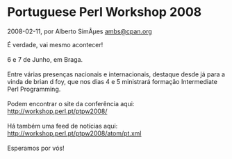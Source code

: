 
# Portuguese Perl Workshop 2008

 2008-02-11, por Alberto SimÃµes <ambs@cpan.org>

É verdade, vai mesmo acontecer!
<br />
<br />6 e 7 de Junho, em Braga.
<br />
<br />Entre várias presenças nacionais e internacionais, destaque desde já 
para a vinda de brian d foy, que nos dias 4 e 5 ministrará formação 
Intermediate Perl Programming.
<br />
<br />Podem encontrar o site da conferência aqui: 
<a class="moz-txt-link-freetext" href="http://workshop.perl.pt/ptpw2008/">http://workshop.perl.pt/ptpw2008/</a>
<br />
<br />Há também uma feed de notícias aqui: 
<a class="moz-txt-link-freetext" href="http://workshop.perl.pt/ptpw2008/atom/pt.xml">http://workshop.perl.pt/ptpw2008/atom/pt.xml</a>
<br />
<br />Esperamos por vós!
 
